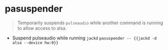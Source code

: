 # pasuspender
> Temporarily suspends `pulseaudio` while another command is running to allow access to alsa.

- Suspend pulseaudio while running `jackd`
`pasuspender -- {{jackd -d alsa --device hw:0}}`
